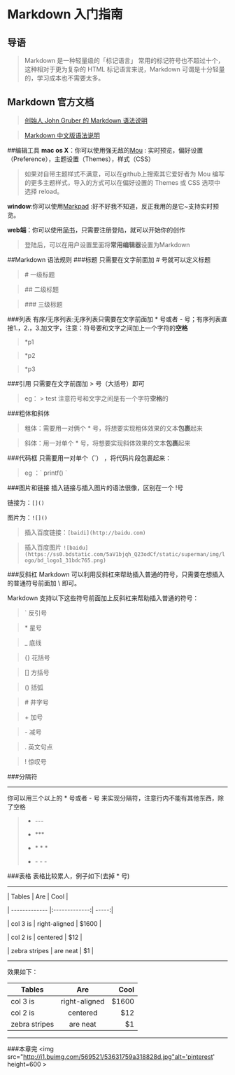 # Markdown 入门指南
## 导语
> Markdown 是一种轻量级的「标记语言」
常用的标记符号也不超过十个，这种相对于更为复杂的 HTML 标记语言来说，Markdown 可谓是十分轻量的，学习成本也不需要太多。

## Markdown 官方文档
> [创始人 John Gruber 的 Markdown 语法说明](http://daringfireball.net/projects/markdown/syntax)

>[Markdown 中文版语法说明](http://www.appinn.com/markdown/) 

##编辑工具
**mac os X**：你可以使用强无敌的[Mou](http://25.io/mou/) : 实时预览，偏好设置（Preference），主题设置（Themes），样式（CSS）
> 如果对自带主题样式不满意，可以在github上搜索其它爱好者为 Mou 编写的更多主题样式，导入的方式可以在偏好设置的 Themes 或 CSS 选项中 选择 reload。

**window**:你可以使用[Markpad](http://code52.org/DownmarkerWPF/) :好不好我不知道，反正我用的是它~支持实时预览。

**web端**：你可以使用[简书](http://www.jianshu.com/)，只需要注册登陆，就可以开始你的创作
> 登陆后，可以在用户设置里面将**常用编辑器**设置为Markdown

##Markdown 语法规则
###标题
只需要在文字前面加 # 号就可以定义标题 
>  \#  一级标题

>   \##  二级标题

>   \###  三级标题

###列表
有序/无序列表:无序列表只需要在文字前面加 * 号或者 - 号；有序列表直接1.，2.，3.加文字，注意：符号要和文字之间加上一个字符的**空格**
> *p1

> *p2

> *p3

###引用
只需要在文字前面加 > 号（大括号）即可
 
 > eg： > test 注意符号和文字之间是有一个字符**空格**的

###粗体和斜体
 > 粗体：需要用一对俩个 * 号，将想要实现粗体效果的文本**包裹**起来 

 >  斜体：用一对单个 * 号，将想要实现斜体效果的文本**包裹**起来

###代码框
只需要用一对单个（`） ，将代码片段包裹起来：
> eg ：\` printf() ` 

###图片和链接
插入链接与插入图片的语法很像，区别在一个 !号

链接为：`[]()`

图片为：`![]()`

> 插入百度链接：`[baidi](http://baidu.com)`

> 插入百度图片 `![baidu](https://ss0.bdstatic.com/5aV1bjqh_Q23odCf/static/superman/img/logo/bd_logo1_31bdc765.png)`

###反斜杠
Markdown 可以利用反斜杠来帮助插入普通的符号，只需要在想插入的普通符号前面加 \ 即可。

Markdown 支持以下这些符号前面加上反斜杠来帮助插入普通的符号：
> \`   反引号

> \*   星号

> \_   底线

> \{}  花括号

> \[]  方括号

> \()  括弧

> \#   井字号

> \+   加号

> \-   减号

> \.   英文句点

> \!   惊叹号

###分隔符
- - -    
你可以用三个以上的 * 号或者 - 号 来实现分隔符，注意行内不能有其他东西，除了空格
> * \---
> 
> * \***
> 
> * \* \* \*
> 
> * \- - -

###表格
表格比较累人，例子如下(去掉 * 号)
***
\| Tables        | Are           | Cool  |  

\| ------------- |:-------------:| -----:|

\| col 3 is      | right-aligned | $1600 | 

\| col 2 is      | centered      |   $12 |

\| zebra stripes | are neat      |    $1 | 
***

效果如下：

| Tables        | Are           | Cool  |
| ------------- |:-------------:| -----:|
| col 3 is      | right-aligned | $1600 |
| col 2 is      | centered      |   $12 |
| zebra stripes | are neat      |    $1 |
***
###本章完
<img src="http://i1.buimg.com/569521/53631759a318828d.jpg"alt='pinterest' height=600 >
